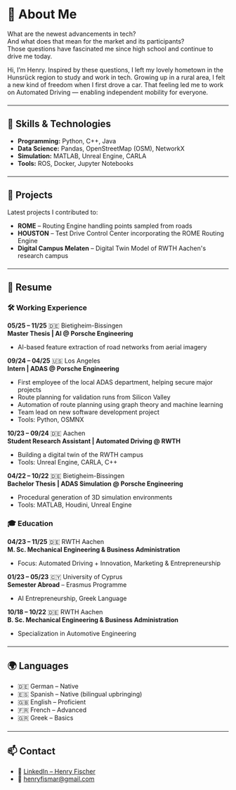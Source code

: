 # 👋 About Me

What are the newest advancements in tech?  
And what does that mean for the market and its participants?  
Those questions have fascinated me since high school and continue to drive me today.

Hi, I’m Henry. Inspired by these questions, I left my lovely hometown in the Hunsrück region to study and work in tech. Growing up in a rural area, I felt a new kind of freedom when I first drove a car. That feeling led me to work on Automated Driving — enabling independent mobility for everyone.

<hr style="margin: 1.5em 0;">

## 🔧 Skills & Technologies

- **Programming:** Python, C++, Java  
- **Data Science:** Pandas, OpenStreetMap (OSM), NetworkX  
- **Simulation:** MATLAB, Unreal Engine, CARLA  
- **Tools:** ROS, Docker, Jupyter Notebooks  

<hr style="margin: 1.5em 0;">

## 🚀 Projects

Latest projects I contributed to:

- **ROME** – Routing Engine handling points sampled from roads  
- **HOUSTON** – Test Drive Control Center incorporating the ROME Routing Engine  
- **Digital Campus Melaten** – Digital Twin Model of RWTH Aachen's research campus  

<hr style="margin: 1.5em 0;">

## 💼 Resume

### 🛠️ Working Experience

**05/25 – 11/25** 🇩🇪 Bietigheim-Bissingen  
**Master Thesis | AI @ Porsche Engineering**  
- AI-based feature extraction of road networks from aerial imagery  

**09/24 – 04/25** 🇺🇸 Los Angeles  
**Intern | ADAS @ Porsche Engineering**  
- First employee of the local ADAS department, helping secure major projects  
- Route planning for validation runs from Silicon Valley  
- Automation of route planning using graph theory and machine learning  
- Team lead on new software development project  
- Tools: Python, OSMNX  

**10/23 – 09/24** 🇩🇪 Aachen  
**Student Research Assistant | Automated Driving @ RWTH**  
- Building a digital twin of the RWTH campus  
- Tools: Unreal Engine, CARLA, C++  

**04/22 – 10/22** 🇩🇪 Bietigheim-Bissingen  
**Bachelor Thesis | ADAS Simulation @ Porsche Engineering**  
- Procedural generation of 3D simulation environments  
- Tools: MATLAB, Houdini, Unreal Engine  

### 🎓 Education

**04/23 – 11/25** 🇩🇪 RWTH Aachen  
**M. Sc. Mechanical Engineering & Business Administration**  
- Focus: Automated Driving + Innovation, Marketing & Entrepreneurship  

**01/23 – 05/23** 🇨🇾 University of Cyprus  
**Semester Abroad** – Erasmus Programme  
- AI Entrepreneurship, Greek Language  

**10/18 – 10/22** 🇩🇪 RWTH Aachen  
**B. Sc. Mechanical Engineering & Business Administration**  
- Specialization in Automotive Engineering  

<hr style="margin: 1.5em 0;">

## 🌍 Languages

- 🇩🇪 German – Native  
- 🇪🇸 Spanish – Native (bilingual upbringing)  
- 🇬🇧 English – Proficient  
- 🇫🇷 French – Advanced  
- 🇬🇷 Greek – Basics  

<hr style="margin: 1.5em 0;">

## 📫 Contact

- 📇 [LinkedIn – Henry Fischer](https://linkedin.com/in/henryfischer1)  
- 📧 henryfismar@gmail.com
